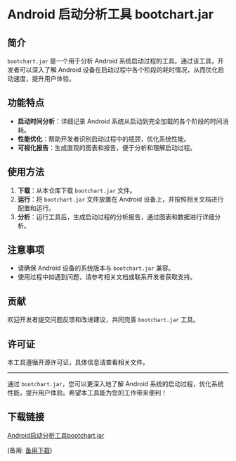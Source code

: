 # Android 启动分析工具 bootchart.jar

## 简介

`bootchart.jar` 是一个用于分析 Android 系统启动过程的工具。通过该工具，开发者可以深入了解 Android 设备在启动过程中各个阶段的耗时情况，从而优化启动速度，提升用户体验。

## 功能特点

- **启动时间分析**：详细记录 Android 系统从启动到完全加载的各个阶段的时间消耗。
- **性能优化**：帮助开发者识别启动过程中的瓶颈，优化系统性能。
- **可视化报告**：生成直观的图表和报告，便于分析和理解启动过程。

## 使用方法

1. **下载**：从本仓库下载 `bootchart.jar` 文件。
2. **运行**：将 `bootchart.jar` 文件放置在 Android 设备上，并按照相关文档进行配置和运行。
3. **分析**：运行工具后，生成启动过程的分析报告，通过图表和数据进行详细分析。

## 注意事项

- 请确保 Android 设备的系统版本与 `bootchart.jar` 兼容。
- 使用过程中如遇到问题，请参考相关文档或联系开发者获取支持。

## 贡献

欢迎开发者提交问题反馈和改进建议，共同完善 `bootchart.jar` 工具。

## 许可证

本工具遵循开源许可证，具体信息请查看相关文件。

---

通过 `bootchart.jar`，您可以更深入地了解 Android 系统的启动过程，优化系统性能，提升用户体验。希望本工具能为您的工作带来便利！

## 下载链接
[Android启动分析工具bootchart.jar](https://pan.quark.cn/s/72ee2e294345) 

(备用: [备用下载](https://pan.baidu.com/s/1Wv0poJ-St8b5BRaW-s4S0Q?pwd=1234))
